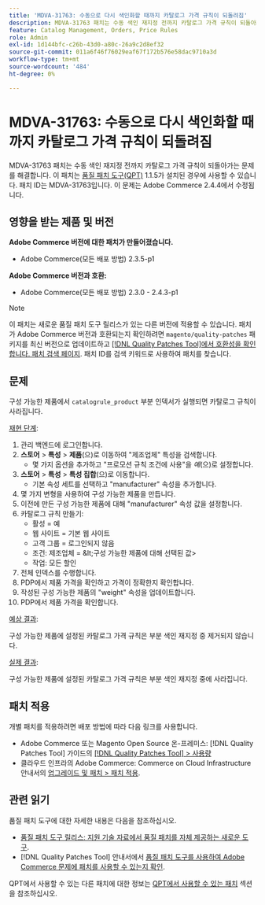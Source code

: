 ```yaml
---
title: 'MDVA-31763: 수동으로 다시 색인화할 때까지 카탈로그 가격 규칙이 되돌려짐'
description: MDVA-31763 패치는 수동 색인 재지정 전까지 카탈로그 가격 규칙이 되돌아가는 문제를 해결합니다. 이 패치는 [Quality Patches Tool (QPT)](https://experienceleague.adobe.com/ko/docs/commerce-operations/tools/quality-patches-tool/quality-patches-tool-to-self-serve-quality-patches) 1.1.5가 설치된 경우 사용할 수 있습니다. 패치 ID는 MDVA-31763입니다. 이 문제는 Adobe Commerce 2.4.4에서 수정됩니다.
feature: Catalog Management, Orders, Price Rules
role: Admin
exl-id: 1d144bfc-c26b-43d0-a80c-26a9c2d8ef32
source-git-commit: 011a6f46f76029eaf67f172b576e58dac9710a3d
workflow-type: tm+mt
source-wordcount: '484'
ht-degree: 0%

---
```


# MDVA-31763: 수동으로 다시 색인화할 때까지 카탈로그 가격 규칙이 되돌려짐

MDVA-31763 패치는 수동 색인 재지정 전까지 카탈로그 가격 규칙이 되돌아가는 문제를 해결합니다. 이 패치는 [품질 패치 도구(QPT)](https://experienceleague.adobe.com/ko/docs/commerce-operations/tools/quality-patches-tool/quality-patches-tool-to-self-serve-quality-patches) 1.1.5가 설치된 경우에 사용할 수 있습니다. 패치 ID는 MDVA-31763입니다. 이 문제는 Adobe Commerce 2.4.4에서 수정됩니다.

## 영향을 받는 제품 및 버전

**Adobe Commerce 버전에 대한 패치가 만들어졌습니다.**

* Adobe Commerce(모든 배포 방법) 2.3.5-p1

**Adobe Commerce 버전과 호환:**

* Adobe Commerce(모든 배포 방법) 2.3.0 - 2.4.3-p1

>[!NOTE]
>
>이 패치는 새로운 품질 패치 도구 릴리스가 있는 다른 버전에 적용할 수 있습니다. 패치가 Adobe Commerce 버전과 호환되는지 확인하려면 `magento/quality-patches` 패키지를 최신 버전으로 업데이트하고 [[!DNL Quality Patches Tool]에서 호환성을 확인합니다. 패치 검색 페이지](https://experienceleague.adobe.com/ko/docs/commerce-operations/tools/quality-patches-tool/quality-patches-tool-to-self-serve-quality-patches). 패치 ID를 검색 키워드로 사용하여 패치를 찾습니다.

## 문제

구성 가능한 제품에서 `catalogrule_product` 부분 인덱서가 실행되면 카탈로그 규칙이 사라집니다.

<u>재현 단계</u>:

1. 관리 백엔드에 로그인합니다.
1. **스토어** > **특성** > **제품**(으)로 이동하여 &quot;제조업체&quot; 특성을 검색합니다.
   * 몇 가지 옵션을 추가하고 &quot;프로모션 규칙 조건에 사용&quot;을 *예*(으)로 설정합니다.
1. **스토어** > **특성** > **특성 집합**(으)로 이동합니다.
   * 기본 속성 세트를 선택하고 &quot;manufacturer&quot; 속성을 추가합니다.
1. 몇 가지 변형을 사용하여 구성 가능한 제품을 만듭니다.
1. 이전에 만든 구성 가능한 제품에 대해 &quot;manufacturer&quot; 속성 값을 설정합니다.
1. 카탈로그 규칙 만들기:
   * 활성 = 예
   * 웹 사이트 = 기본 웹 사이트
   * 고객 그룹 = 로그인되지 않음
   * 조건: 제조업체 = \&lt;구성 가능한 제품에 대해 선택된 값>
   * 작업: 모든 할인
1. 전체 인덱스를 수행합니다.
1. PDP에서 제품 가격을 확인하고 가격이 정확한지 확인합니다.
1. 작성된 구성 가능한 제품의 &quot;weight&quot; 속성을 업데이트합니다.
1. PDP에서 제품 가격을 확인합니다.

<u>예상 결과</u>:

구성 가능한 제품에 설정된 카탈로그 가격 규칙은 부분 색인 재지정 중 제거되지 않습니다.

<u>실제 결과</u>:

구성 가능한 제품에 설정된 카탈로그 가격 규칙은 부분 색인 재지정 중에 사라집니다.

## 패치 적용

개별 패치를 적용하려면 배포 방법에 따라 다음 링크를 사용합니다.

* Adobe Commerce 또는 Magento Open Source 온-프레미스: [!DNL Quality Patches Tool] 가이드의 [[!DNL Quality Patches Tool] > 사용량](/help/tools/quality-patches-tool/usage.md)
* 클라우드 인프라의 Adobe Commerce: Commerce on Cloud Infrastructure 안내서의 [업그레이드 및 패치 > 패치 적용](https://experienceleague.adobe.com/docs/commerce-cloud-service/user-guide/develop/upgrade/apply-patches.html?lang=ko).

## 관련 읽기

품질 패치 도구에 대한 자세한 내용은 다음을 참조하십시오.

* [품질 패치 도구 릴리스: 지원 기술 자료에서 품질 패치를 자체 제공하는 새로운 도구](https://experienceleague.adobe.com/ko/docs/commerce-operations/tools/quality-patches-tool/quality-patches-tool-to-self-serve-quality-patches).
* [!DNL Quality Patches Tool] 안내서에서 [품질 패치 도구를 사용하여 Adobe Commerce 문제에 패치를 사용할 수 있는지 확인](/help/tools/quality-patches-tool/patches-available-in-qpt/check-patch-for-magento-issue-with-magento-quality-patches.md).

QPT에서 사용할 수 있는 다른 패치에 대한 정보는 [QPT에서 사용할 수 있는 패치](https://support.magento.com/hc/en-us/sections/360010506631-Patches-available-in-MQP-tool-) 섹션을 참조하십시오.
